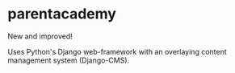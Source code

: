 parentacademy
=============

New and improved!

Uses Python's Django web-framework with an overlaying content management system (Django-CMS).
